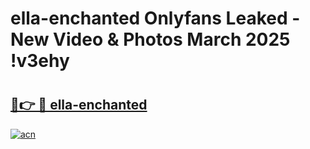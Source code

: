 # ella-enchanted Onlyfans Leaked - New Video & Photos March 2025 !v3ehy

# <h2><a href="https://bnzymr.iuczelnia.edu.pl?title=ella-enchanted&ref=v3ehy">🔗👉 🔴 ella-enchanted</a></h2>

[![acn](https://github.com/user-attachments/assets/0f9c940e-d8b0-45ae-aac7-cd30a18b3e1c)](https://bnzymr.iuczelnia.edu.pl?title=ella-enchanted&ref=v3ehy)

